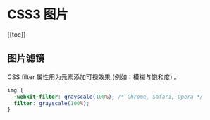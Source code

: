 # CSS3 图片

[[toc]]

## 图片滤镜

CSS filter 属性用为元素添加可视效果 (例如：模糊与饱和度) 。

```css
img {
  -webkit-filter: grayscale(100%); /* Chrome, Safari, Opera */
  filter: grayscale(100%);
}
```
